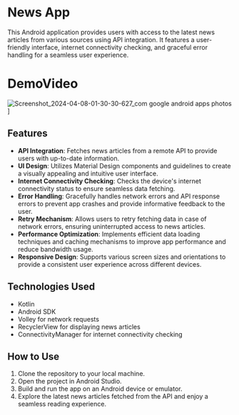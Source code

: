 # News App

This Android application provides users with access to the latest news articles from various sources using API integration. It features a user-friendly interface, internet connectivity checking, and graceful error handling for a seamless user experience.

# DemoVideo
![Screenshot_2024-04-08-01-30-30-627_com google android apps photos](https://www.youtube.com/watch?v=qqzCIfZTzac&t=2s)]

## Features

- **API Integration**: Fetches news articles from a remote API to provide users with up-to-date information.
- **UI Design**: Utilizes Material Design components and guidelines to create a visually appealing and intuitive user interface.
- **Internet Connectivity Checking**: Checks the device's internet connectivity status to ensure seamless data fetching.
- **Error Handling**: Gracefully handles network errors and API response errors to prevent app crashes and provide informative feedback to the user.
- **Retry Mechanism**: Allows users to retry fetching data in case of network errors, ensuring uninterrupted access to news articles.
- **Performance Optimization**: Implements efficient data loading techniques and caching mechanisms to improve app performance and reduce bandwidth usage.
- **Responsive Design**: Supports various screen sizes and orientations to provide a consistent user experience across different devices.

## Technologies Used

- Kotlin
- Android SDK
- Volley for network requests
- RecyclerView for displaying news articles
- ConnectivityManager for internet connectivity checking

## How to Use

1. Clone the repository to your local machine.
2. Open the project in Android Studio.
3. Build and run the app on an Android device or emulator.
4. Explore the latest news articles fetched from the API and enjoy a seamless reading experience.

